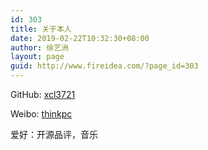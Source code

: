 ```yaml
---
id: 303
title: 关于本人
date: 2019-02-22T10:32:30+08:00
author: 徐艺洲
layout: page
guid: http://www.fireidea.com/?page_id=303
---
```

GitHub: [xcl3721](https://github.com/xcl3721)

Weibo: [thinkpc](https://weibo.com/thinkpc)

爱好：开源品评，音乐